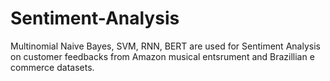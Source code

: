 # Sentiment-Analysis
Multinomial Naive Bayes, SVM, RNN, BERT are used for Sentiment Analysis on customer feedbacks from Amazon musical entsrument and Brazillian e commerce datasets.
